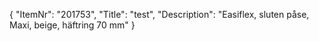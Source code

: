 {
  "ItemNr": "201753",
  "Title": "test",
  "Description": "Easiflex, sluten påse, Maxi, beige, häftring 70 mm"
}